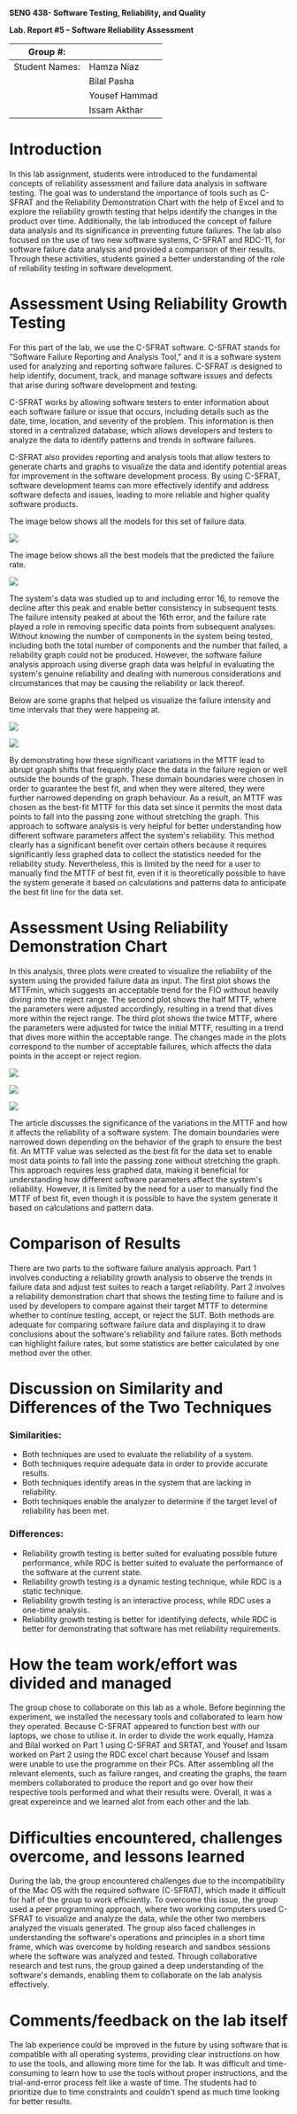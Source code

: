 **SENG 438- Software Testing, Reliability, and Quality**

**Lab. Report \#5 – Software Reliability Assessment**

| Group \#:       |   |
|-----------------|---|
| Student Names:  | Hamza Niaz |
|                 | Bilal Pasha |
|                 | Yousef Hammad |
|                 | Issam Akthar |

# Introduction

In this lab assignment, students were introduced to the fundamental concepts of reliability assessment and failure data analysis in software testing. The goal was to understand the importance of tools such as C-SFRAT and the Reliability Demonstration Chart with the help of Excel and to explore the reliability growth testing that helps identify the changes in the product over time. Additionally, the lab introduced the concept of failure data analysis and its significance in preventing future failures. The lab also focused on the use of two new software systems, C-SFRAT and RDC-11, for software failure data analysis and provided a comparison of their results. Through these activities, students gained a better understanding of the role of reliability testing in software development.

# Assessment Using Reliability Growth Testing 

For this part of the lab, we use the C-SFRAT software. C-SFRAT stands for "Software Failure Reporting and Analysis Tool," and it is a software system used for analyzing and reporting software failures. C-SFRAT is designed to help identify, document, track, and manage software issues and defects that arise during software development and testing.

C-SFRAT works by allowing software testers to enter information about each software failure or issue that occurs, including details such as the date, time, location, and severity of the problem. This information is then stored in a centralized database, which allows developers and testers to analyze the data to identify patterns and trends in software failures.

C-SFRAT also provides reporting and analysis tools that allow testers to generate charts and graphs to visualize the data and identify potential areas for improvement in the software development process. By using C-SFRAT, software development teams can more effectively identify and address software defects and issues, leading to more reliable and higher quality software products.

The image below shows all the models for this set of failure data.

![](./media/7.png)

The image below shows all the best models that the predicted the failure rate.

![](./media/6.png)

The system's data was studied up to and including error 16, to remove the decline after this peak and enable better consistency in subsequent tests. The failure intensity peaked at about the 16th error, and the failure rate played a role in removing specific data points from subsequent analyses. Without knowing the number of components in the system being tested, including both the total number of components and the number that failed, a reliability graph could not be produced. However, the software failure analysis approach using diverse graph data was helpful in evaluating the system's genuine reliability and dealing with numerous considerations and circumstances that may be causing the reliability or lack thereof.

Below are some graphs that helped us visualize the failure intensity and time intervals that they were happeing at.

![](./media/1.png)

![](./media/2.png)

By demonstrating how these significant variations in the MTTF lead to abrupt graph shifts that frequently place the data in the failure region or well outside the bounds of the graph. These domain boundaries were chosen in order to guarantee the best fit, and when they were altered, they were further narrowed depending on graph behaviour. As a result, an MTTF was chosen as the best-fit MTTF for this data set since it permits the most data points to fall into the passing zone without stretching the graph. This approach to software analysis is very helpful for better understanding how different software parameters affect the system's reliability. This method clearly has a significant benefit over certain others because it requires significantly less graphed data to collect the statistics needed for the reliability study. Nevertheless, this is limited by the need for a user to manually find the MTTF of best fit, even if it is theoretically possible to have the system generate it based on calculations and patterns data to anticipate the best fit line for the data set.

# Assessment Using Reliability Demonstration Chart 

In this analysis, three plots were created to visualize the reliability of the system using the provided failure data as input. The first plot shows the MTTFmin, which suggests an acceptable trend for the FIO without heavily diving into the reject range. The second plot shows the half MTTF, where the parameters were adjusted accordingly, resulting in a trend that dives more within the reject range. The third plot shows the twice MTTF, where the parameters were adjusted for twice the initial MTTF, resulting in a trend that dives more within the acceptable range. The changes made in the plots correspond to the number of acceptable failures, which affects the data points in the accept or reject region.

![](./media/5.png)

![](./media/4.png)

![](./media/3.png)

The article discusses the significance of the variations in the MTTF and how it affects the reliability of a software system. The domain boundaries were narrowed down depending on the behavior of the graph to ensure the best fit. An MTTF value was selected as the best fit for the data set to enable most data points to fall into the passing zone without stretching the graph. This approach requires less graphed data, making it beneficial for understanding how different software parameters affect the system's reliability. However, it is limited by the need for a user to manually find the MTTF of best fit, even though it is possible to have the system generate it based on calculations and pattern data.

# Comparison of Results

There are two parts to the software failure analysis approach. Part 1 involves conducting a reliability growth analysis to observe the trends in failure data and adjust test suites to reach a target reliability. Part 2 involves a reliability demonstration chart that shows the testing time to failure and is used by developers to compare against their target MTTF to determine whether to continue testing, accept, or reject the SUT. Both methods are adequate for comparing software failure data and displaying it to draw conclusions about the software's reliability and failure rates. Both methods can highlight failure rates, but some statistics are better calculated by one method over the other.

# Discussion on Similarity and Differences of the Two Techniques

### Similarities:

- Both techniques are used to evaluate the reliability of a system.
- Both techniques require adequate data in order to provide accurate results.
- Both techniques identify areas in the system that are lacking in reliability.
- Both techniques enable the analyzer to determine if the target level of reliability has been met.

### Differences:

- Reliability growth testing is better suited for evaluating possible future performance, while RDC is better suited to evaluate the performance of the software at the current state.
- Reliability growth testing is a dynamic testing technique, while RDC is a static technique.
- Reliability growth testing is an interactive process, while RDC uses a one-time analysis.
- Reliability growth testing is better for identifying defects, while RDC is better for demonstrating that software has met reliability requirements.

# How the team work/effort was divided and managed

The group chose to collaborate on this lab as a whole. Before beginning the experiment, we installed the necessary tools and collaborated to learn how they operated. Because C-SFRAT appeared to function best with our laptops, we chose to utilise it. In order to divide the work equally, Hamza and Bilal worked on Part 1 using C-SFRAT and SRTAT, and Yousef and Issam worked on Part 2 using the RDC excel chart because Yousef and Issam were unable to use the programme on their PCs. After assembling all the relevant elements, such as failure ranges, and creating the graphs, the team members collaborated to produce the report and go over how their respective tools performed and what their results were. Overall, it was a great expereince and we learned alot from each other and the lab.

# Difficulties encountered, challenges overcome, and lessons learned

During the lab, the group encountered challenges due to the incompatibility of the Mac OS with the required software (C-SFRAT), which made it difficult for half of the group to work efficiently. To overcome this issue, the group used a peer programming approach, where two working computers used C-SFRAT to visualize and analyze the data, while the other two members analyzed the visuals generated. The group also faced challenges in understanding the software's operations and principles in a short time frame, which was overcome by holding research and sandbox sessions where the software was analyzed and tested. Through collaborative research and test runs, the group gained a deep understanding of the software's demands, enabling them to collaborate on the lab analysis effectively.

# Comments/feedback on the lab itself

The lab experience could be improved in the future by using software that is compatible with all operating systems, providing clear instructions on how to use the tools, and allowing more time for the lab. It was difficult and time-consuming to learn how to use the tools without proper instructions, and the trial-and-error process felt like a waste of time. The students had to prioritize due to time constraints and couldn't spend as much time looking for better results.
